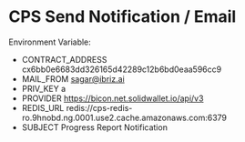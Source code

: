 CPS Send Notification / Email
=======

Environment Variable:
- CONTRACT_ADDRESS	cx6bb0e6683dd326165d42289c12b6bd0eaa596cc9
- MAIL_FROM		sagar@ibriz.ai
- PRIV_KEY		a
- PROVIDER		https://bicon.net.solidwallet.io/api/v3
- REDIS_URL		redis://cps-redis-ro.9hnobd.ng.0001.use2.cache.amazonaws.com:6379
- SUBJECT		Progress Report Notification
